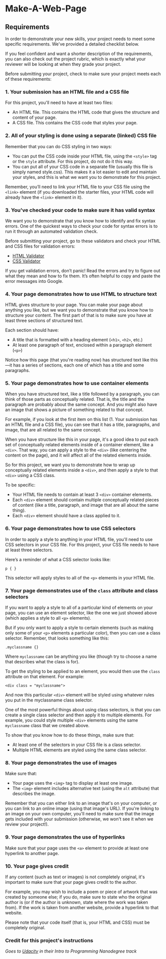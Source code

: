 # Make-A-Web-Page

## Requirements

In order to demonstrate your new skills, your project needs to meet some specific requirements. We've provided a detailed checklist below.

If you feel confident and want a shorter description of the requirements, you can also check out the project rubric, which is exactly what your reviewer will be looking at when they grade your project.

Before submitting your project, check to make sure your project meets each of these requirements:

### 1. Your submission has an HTML file and a CSS file

For this project, you'll need to have at least two files:

* An HTML file. This contains the HTML code that gives the structure and content of your page.
* A CSS file. This contains the CSS code that styles your page.


### 2. All of your styling is done using a separate (linked) CSS file

Remember that you can do CSS styling in two ways:

* You can put the CSS code inside your HTML file, using the ```<style>``` tag or the ```style``` attribute. For this project, do not do it this way.
* You can put all of your CSS code in a separate file (usually this file is simply named style.css). This makes it a lot easier to edit and maintain your styles, and this is what we want you to demonstrate for this project.

Remember, you’ll need to link your HTML file to your CSS file using the ```<link>``` element (if you downloaded the starter files, your HTML code will already have the ```<link>``` element in it).

### 3. You've checked your code to make sure it has valid syntax
We want you to demonstrate that you know how to identify and fix syntax errors. One of the quickest ways to check your code for syntax errors is to run it through an automated validation check.

Before submitting your project, go to these validators and check your HTML and CSS files for validation errors:

* [HTML Validator](https://validator.w3.org/)
* [CSS Validator](https://jigsaw.w3.org/css-validator/)

If you get validation errors, don’t panic! Read the errors and try to figure out what they mean and how to fix them. It’s often helpful to copy and paste the error messages into Google.

### 4. Your page demonstrates how to use HTML to structure text
HTML gives structure to your page. You can make your page about anything you like, but we want you to demonstrate that you know how to structure your content. The first part of that is to make sure you have at least three sections of structured text.

Each section should have:

* A title that is formatted with a heading element (```<h1>```, ```<h2>```, etc.)
* At least one paragraph of text, enclosed within a paragraph element (```<p>```)

Notice how this page (that you're reading now) has structured text like this—it has a series of sections, each one of which has a title and some paragraphs.

### 5. Your page demonstrates how to use container elements
When you have structured text, like a title followed by a paragraph, you can think of those parts as conceptually related. That is, the title and the paragraph are probably about the same concept. And you might also have an image that shows a picture of something related to that concept.

For example, if you look at the first item on this list (1. Your submission has an HTML file and a CSS file), you can see that it has a title, paragraphs, and image, that are all related to the same concept.

When you have structure like this in your page, it's a good idea to put each set of conceptually related elements inside of a container element, like a ```<div>```. That way, you can apply a style to the ```<div>``` (like centering the content on the page), and it will affect all of the related elements inside.

So for this project, we want you to demonstrate how to wrap up conceptually related elements inside a ```<div>```, and then apply a style to that ```<div>``` using a CSS class.

To be specific:

* Your HTML file needs to contain at least 3 ```<div>``` container elements.
* Each ```<div>``` element should contain multiple conceptually related pieces of content (like a title, paragraph, and image that are all about the same thing).
* Each ```<div>``` element should have a class applied to it.

### 6. Your page demonstrates how to use CSS selectors
In order to apply a style to anything in your HTML file, you'll need to use CSS selectors in your CSS file. For this project, your CSS file needs to have at least three selectors.

Here’s a reminder of what a CSS selector looks like:

```p { }```

This selector will apply styles to all of the ```<p>``` elements in your HTML file.

### 7. Your page demonstrates use of the ```class``` attribute and class selectors
If you want to apply a style to all of a particular kind of elements on your page, you can use an element selector, like the one we just showed above (which applies a style to all ```<p>``` elements).

But if you only want to apply a style to certain elements (such as making only some of your ```<p>``` elements a particular color), then you can use a class selector. Remember, that looks something like this:

```.myclassname {}```

Where ```myclassname``` can be anything you like (though try to choose a name that describes what the class is for).

To get the styling to be applied to an element, you would then use the ```class``` attribute on that element. For example:

```<div class = "myclassname">```

And now this particular ```<div>``` element will be styled using whatever rules you put in the myclassname class selector.

One of the most powerful things about using class selectors, is that you can create a single class selector and then apply it to multiple elements. For example, you could style multiple ```<div>``` elements using the same ```myclassname``` class that we created above.

To show that you know how to do these things, make sure that:

* At least one of the selectors in your CSS file is a class selector.
* Multiple HTML elements are styled using the same class selector.



### 8. Your page demonstrates the use of images
Make sure that:

* Your page uses the ```<img>``` tag to display at least one image.
* The ```<img>``` element includes alternative text (using the ```alt``` attribute) that describes the image.

Remember that you can either link to an image that's on your computer, or you can link to an online image (using that image's URL). If you're linking to an image on your own computer, you'll need to make sure that the image gets included with your submission (otherwise, we won't see it when we review your project!).

### 9. Your page demonstrates the use of hyperlinks
Make sure that your page uses the ```<a>``` element to provide at least one hyperlink to another page.

### 10. Your page gives credit
If any content (such as text or images) is not completely original, it's important to make sure that your page gives credit to the author.

For example, you may wish to include a poem or piece of artwork that was created by someone else; if you do, make sure to state who the original author is (or if the author is unknown, state where the work was taken from). If the work is taken from another website, provide a hyperlink to that website.

Please note that your code itself (that is, your HTML and CSS) must be completely original.


### Credit for this project's instructions  
*Goes to [Udacity](https://www.udacity.com/) in their Intro to Programming Nanodegree track*
